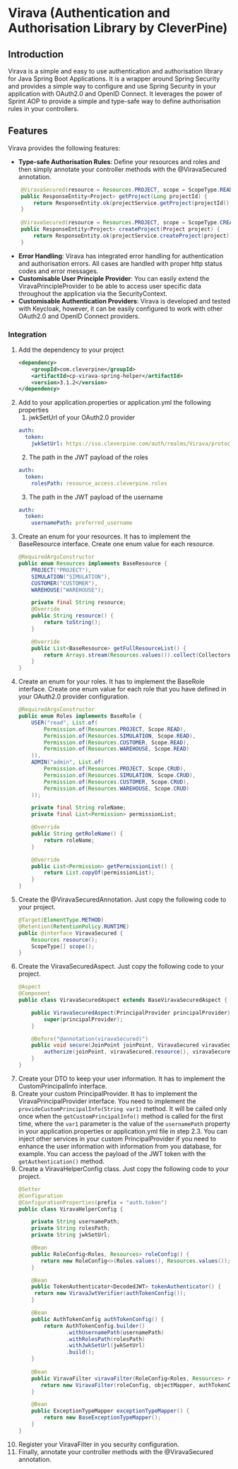 # Virava (Authentication and Authorisation Library by CleverPine)

## Introduction

Virava is a simple and easy to use authentication and authorisation library for Java Spring Boot Applications.
It is a wrapper around Spring Security and provides a simple way to configure and use Spring Security in your
application with OAuth2.0 and OpenID Connect. It leverages the power of Sprint AOP to provide a simple and type-safe
way to define authorisation rules in your controllers.

## Features

Virava provides the following features:

- **Type-safe Authorisation Rules**: Define your resources and roles and then simply annotate your controller methods
  with the @ViravaSecured annotation.
```java
    @ViravaSecured(resource = Resources.PROJECT, scope = ScopeType.READ)
    public ResponseEntity<Project> getProject(Long projectId) {
        return ResponseEntity.ok(projectService.getProject(projectId));
    }
    
    @ViravaSecured(resource = Resources.PROJECT, scope = ScopeType.CREATE)
    public ResponseEntity<Project> createProject(Project project) {
        return ResponseEntity.ok(projectService.createProject(project));
    }
```

- **Error Handling**: Virava has integrated error handling for authentication and authorisation errors.
  All cases are handled with proper http status codes and error messages.
- **Customisable User Principle Provider**: You can easily extend the ViravaPrincipleProvider to be able to access
  user specific data throughout the application via the SecurityContext.
- **Customisable Authentication Providers**: Virava is developed and tested with Keycloak, however, it can be easily
  configured to work with other OAuth2.0 and OpenID Connect providers.

### Integration

1. Add the dependency to your project
    ```xml
    <dependency>
        <groupId>com.cleverpine</groupId>
        <artifactId>cp-virava-spring-helper</artifactId>
        <version>3.1.2</version>
    </dependency>
    ```
2. Add to your application.properties or application.yml the following properties
    1. jwkSetUrl of your OAuth2.0 provider
    ```yaml
    auth:
      token:
        jwkSetUrl: https://sso.cleverpine.com/auth/realms/Virava/protocol/openid-connect/certs
    ```
    2. The path in the JWT payload of the roles
    ```yaml
    auth:
      token:
        rolesPath: resource_access.cleverpine.roles
    ```
    3. The path in the JWT payload of the username
    ```yaml
    auth:
      token:
        usernamePath: preferred_username
    ```
3. Create an enum for your resources. It has to implement the BaseResource interface.
   Create one enum value for each resource.
    ```java
    @RequiredArgsConstructor
    public enum Resources implements BaseResource {
        PROJECT("PROJECT"),
        SIMULATION("SIMULATION"),
        CUSTOMER("CUSTOMER"),
        WAREHOUSE("WAREHOUSE");
    
        private final String resource;
        @Override
        public String resource() {
            return toString();
        }
    
        @Override
        public List<BaseResource> getFullResourceList() {
            return Arrays.stream(Resources.values()).collect(Collectors.toList());
        }
    }
    ```
4. Create an enum for your roles. It has to implement the BaseRole interface.
   Create one enum value for each role that you have defined in your OAuth2.0 provider configuration.
    ```java
    @RequiredArgsConstructor
    public enum Roles implements BaseRole {
        USER("read", List.of(
            Permission.of(Resources.PROJECT, Scope.READ),
            Permission.of(Resources.SIMULATION, Scope.READ),
            Permission.of(Resources.CUSTOMER, Scope.READ),
            Permission.of(Resources.WAREHOUSE, Scope.READ)
        )),
        ADMIN("admin", List.of(
            Permission.of(Resources.PROJECT, Scope.CRUD),
            Permission.of(Resources.SIMULATION, Scope.CRUD),
            Permission.of(Resources.CUSTOMER, Scope.CRUD),
            Permission.of(Resources.WAREHOUSE, Scope.CRUD)
        ));

        private final String roleName;
        private final List<Permission> permissionList;

        @Override
        public String getRoleName() {
            return roleName;
        }
    
        @Override
        public List<Permission> getPermissionList() {
            return List.copyOf(permissionList);
        }
    }
    ```
5. Create the @ViravaSecuredAnnotation. Just copy the following code to your project.
    ```java
    @Target(ElementType.METHOD)
    @Retention(RetentionPolicy.RUNTIME)
    public @interface ViravaSecured {
        Resources resource();
        ScopeType[] scope();
    }

    ```
6. Create the ViravaSecuredAspect. Just copy the following code to your project.
    ```java
    @Aspect
    @Component
    public class ViravaSecuredAspect extends BaseViravaSecuredAspect {

        public ViravaSecuredAspect(PrincipalProvider principalProvider) {
            super(principalProvider);
        }

        @Before("@annotation(viravaSecured)")
        public void secure(JoinPoint joinPoint, ViravaSecured viravaSecured) {
            authorize(joinPoint, viravaSecured.resource(), viravaSecured.scope());
        }
    }
    ```
7. Create your DTO to keep your user information. It has to implement the CustomPrincipalInfo interface.
8. Create your custom PrincipalProvider. It has to implement the ViravaPrincipalProvider interface.
   You need to implement the `provideCustomPrincipalInfo(String var1)` method.
   It will be called only once when the `getCustomPrincipalInfo()` method is called for the first time, where the `var1`
   parameter is the value of the `usernamePath` property in your application.properties or application.yml file in step
   2.3.
   You can inject other services in your custom PrincipalProvider if you need to enhance the user information with
   information from you database, for example. You can access the payload of the JWT token with
   the `getAuthentication()`
   method.
9. Create a ViravaHelperConfig class. Just copy the following code to your project.
    ```java
    @Setter
    @Configuration
    @ConfigurationProperties(prefix = "auth.token")
    public class ViravaHelperConfig {

        private String usernamePath;
        private String rolesPath;
        private String jwkSetUrl;

        @Bean
        public RoleConfig<Roles, Resources> roleConfig() {
           return new RoleConfig<>(Roles.values(), Resources.values());
        }

        @Bean
        public TokenAuthenticator<DecodedJWT> tokenAuthenticator() {
         return new ViravaJwtVerifier(authTokenConfig());
        }

        @Bean
        public AuthTokenConfig authTokenConfig() {
            return AuthTokenConfig.builder()
                   .withUsernamePath(usernamePath)
                   .withRolesPath(rolesPath)
                   .withJwkSetUrl(jwkSetUrl)
                   .build();
        }
        
        @Bean
        public ViravaFilter viravaFilter(RoleConfig<Roles, Resources> roleConfig, ObjectMapper objectMapper, AuthTokenConfig authTokenConfig) {
           return new ViravaFilter(roleConfig, objectMapper, authTokenConfig, tokenAuthenticator());
        }

        @Bean
        public ExceptionTypeMapper exceptionTypeMapper() {
            return new BaseExceptionTypeMapper();
        }
    }
    ```
10. Register your ViravaFilter in you security configuration.
11. Finally, annotate your controller methods with the @ViravaSecured annotation.

